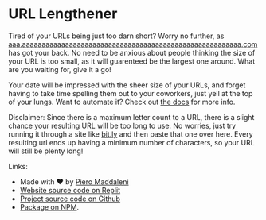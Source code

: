 # URL Lengthener

Tired of your URLs being just too darn short? Worry no further, as [aaa.aaaaaaaaaaaaaaaaaaaaaaaaaaaaaaaaaaaaaaaaaaaaaaaaaaaaaaaa.com](https://aaa.aaaaaaaaaaaaaaaaaaaaaaaaaaaaaaaaaaaaaaaaaaaaaaaaaaaaaaaa.com/) has got your back. No need to be anxious about people thinking the size of your URL is too small, as it will guarenteed be the largest one around. What are you waiting for, give it a go!

Your date will be impressed with the sheer size of your URLs, and forget having to take time spelling them out to your coworkers, just yell at the top of your lungs. Want to automate it? Check out [the docs](/docs.md) for more info.

Disclaimer: Since there is a maximum letter count to a URL, there is a slight chance your resulting URL will be too long to use. No worries, just try running it through a site like [bit.ly](https://bitly.com/) and then paste that one over here. Every resulting url ends up having a minimum number of characters, so your URL will still be plenty long!

Links:
- Made with ❤️ by [Piero Maddaleni](https://piemadd.com/)
- [Website source code on Replit](https://replit.com/@piemadd/url-lengthener)
- [Project source code on Github](https://github.com/pieromqwerty/url-lengthener)
- [Package on NPM](https://www.npmjs.com/package/url-lengthener).
